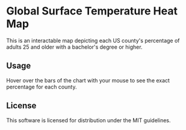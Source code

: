# Global Surface Temperature Heat Map
This is an interactable map depicting each US county's percentage of adults 25 and older with a bachelor's degree or higher.

## Usage
Hover over the bars of the chart with your mouse to see the exact percentage for each county.

## License
This software is licensed for distribution under the MIT guidelines.